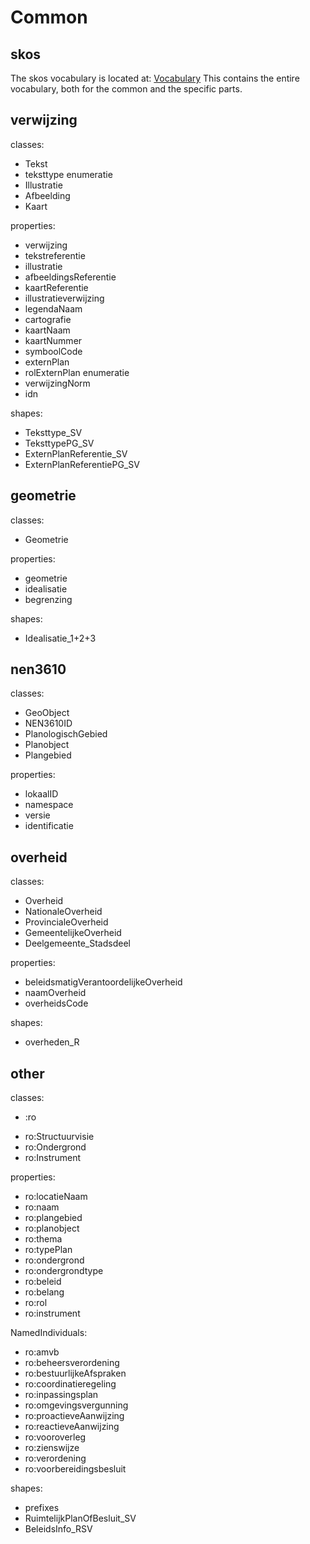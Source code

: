 # Common
## skos

The skos vocabulary is located at:
[Vocabulary](common/Other/begrip.ttl)
This contains the entire vocabulary, both for the common and the specific parts.

## verwijzing

classes:

- Tekst
- teksttype enumeratie
- Illustratie
- Afbeelding
- Kaart


properties:

- verwijzing
- tekstreferentie
- illustratie
- afbeeldingsReferentie
- kaartReferentie
- illustratieverwijzing
- legendaNaam
- cartografie
- kaartNaam
- kaartNummer
- symboolCode
- externPlan
- rolExternPlan enumeratie
- verwijzingNorm
- idn


shapes:

- Teksttype_SV
- TeksttypePG_SV
- ExternPlanReferentie_SV
- ExternPlanReferentiePG_SV

## geometrie

classes:

- Geometrie

properties:

- geometrie
- idealisatie
- begrenzing

shapes:

- Idealisatie_1+2+3

## nen3610

classes:

- GeoObject
- NEN3610ID
- PlanologischGebied
- Planobject
- Plangebied

properties:

- lokaalID
- namespace
- versie
- identificatie

## overheid

classes:

- Overheid
- NationaleOverheid
- ProvincialeOverheid
- GemeentelijkeOverheid
- Deelgemeente_Stadsdeel


properties:

- beleidsmatigVerantoordelijkeOverheid
- naamOverheid
- overheidsCode

shapes:

- overheden_R


## other

classes:

- :ro
<!-- ro:RuimtelijkplanOfBesluit ekn: removed from the model -->  
- ro:Structuurvisie
- ro:Ondergrond
- ro:Instrument

properties:

- ro:locatieNaam
- ro:naam
- ro:plangebied
- ro:planobject
- ro:thema
- ro:typePlan
- ro:ondergrond
- ro:ondergrondtype
- ro:beleid
- ro:belang
- ro:rol
- ro:instrument

NamedIndividuals:

- ro:amvb
- ro:beheersverordening
- ro:bestuurlijkeAfspraken
- ro:coordinatieregeling
- ro:inpassingsplan
- ro:omgevingsvergunning
- ro:proactieveAanwijzing
- ro:reactieveAanwijzing
- ro:vooroverleg
- ro:zienswijze
- ro:verordening
- ro:voorbereidingsbesluit

shapes:

- prefixes
- RuimtelijkPlanOfBesluit_SV
- BeleidsInfo_RSV
